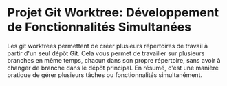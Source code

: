 # Projet Git Worktree: Développement de Fonctionnalités Simultanées

Les git worktrees permettent de créer plusieurs répertoires de travail à partir d'un seul dépôt Git. Cela vous permet de travailler sur plusieurs branches en même temps, chacun dans son propre répertoire, sans avoir à changer de branche dans le dépôt principal. En résumé, c'est une manière pratique de gérer plusieurs tâches ou fonctionnalités simultanément.







